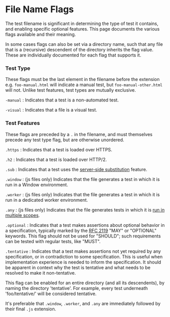 # File Name Flags

The test filename is significant in determining the type of test it
contains, and enabling specific optional features. This page documents
the various flags available and their meaning.

In some cases flags can also be set via a directory name, such that any file
that is a (recursive) descendent of the directory inherits the flag value.
These are individually documented for each flag that supports it.


### Test Type

These flags must be the last element in the filename before the
extension e.g. `foo-manual.html` will indicate a manual test, but
`foo-manual-other.html` will not. Unlike test features, test types
are mutually exclusive.


`-manual`
 : Indicates that a test is a non-automated test.

`-visual`
 : Indicates that a file is a visual test.


### Test Features

These flags are preceded by a `.` in the filename, and must
themselves precede any test type flag, but are otherwise unordered.


`.https`
 : Indicates that a test is loaded over HTTPS.

 `.h2`
 : Indicates that a test is loaded over HTTP/2.

`.sub`
 : Indicates that a test uses the [server-side substitution](server-pipes.html#sub)
   feature.

`.window`
 : (js files only) Indicates that the file generates a test in which
    it is run in a Window environment.

`.worker`
 : (js files only) Indicates that the file generates a test in which
    it is run in a dedicated worker environment.

`.any`
 : (js files only) Indicates that the file generates tests in which it
    is [run in multiple scopes](testharness).

`.optional`
 : Indicates that a test makes assertions about optional behavior in a
   specification, typically marked by the [RFC 2119] "MAY" or "OPTIONAL"
   keywords. This flag should not be used for "SHOULD"; such requirements
   can be tested with regular tests, like "MUST".

`.tentative`
 : Indicates that a test makes assertions not yet required by any specification,
   or in contradiction to some specification. This is useful when implementation
   experience is needed to inform the specification. It should be apparent in
   context why the test is tentative and what needs to be resolved to make it
   non-tentative.

   This flag can be enabled for an entire directory (and all its descendents),
   by naming the directory 'tentative'. For example, every test underneath
   'foo/tentative/' will be considered tentative.

It's preferable that `.window`, `.worker`, and `.any` are immediately followed
by their final `.js` extension.

[RFC 2119]: https://tools.ietf.org/html/rfc2119
